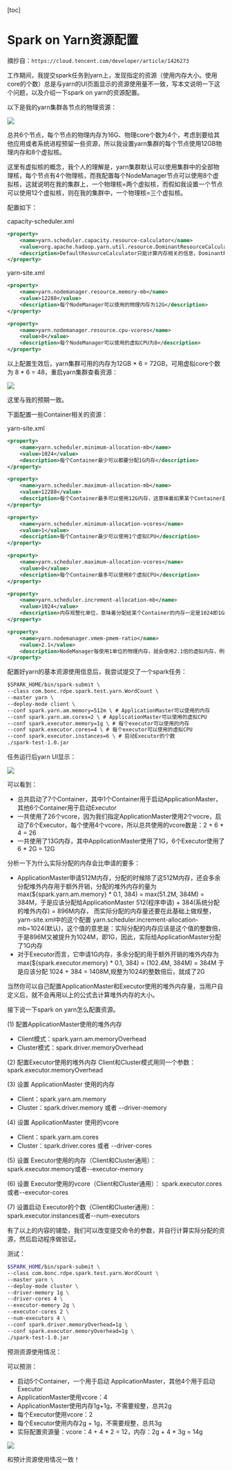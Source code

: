 [toc]

# Spark on Yarn资源配置
摘抄自：`https://cloud.tencent.com/developer/article/1426273`

工作期间，我提交spark任务到yarn上，发现指定的资源（使用内存大小。使用core的个数）总是与yarn的UI页面显示的资源使用量不一致，写本文说明一下这个问题，以及介绍一下spark on yarn的资源配置。

以下是我的yarn集群各节点的物理资源：

![](assets/markdown-img-paste-20200728181658106.png)

总共6个节点，每个节点的物理内存为16G、物理core个数为4个，考虑到要给其他应用或者系统进程预留一些资源，所以我设置yarn集群的每个节点使用12GB物理内存和8个虚拟核。

这里有虚拟核的概念，我个人的理解是，yarn集群默认可以使用集群中的全部物理核，每个节点有4个物理核，而我配置每个NodeManager节点可以使用8个虚拟核，这就说明在我的集群上，一个物理核=两个虚拟核，而假如我设置一个节点可以使用12个虚拟核，则在我的集群中，一个物理核=三个虚拟核。

配置如下：

capacity-scheduler.xml

```xml
<property>
    <name>yarn.scheduler.capacity.resource-calculator</name>
    <value>org.apache.hadoop.yarn.util.resource.DominantResourceCalculator</value>
    <description>DefaultResourceCalculator只能计算内存相关的信息，DominantResourceCalculator可以统计core和内存的信息</description>
</property>
```

yarn-site.xml

```xml
<property>
    <name>yarn.nodemanager.resource.memory-mb</name>
    <value>12288</value>
    <description>每个NodeManager可以使用的物理内存为12G</description>
</property>

<property>
    <name>yarn.nodemanager.resource.cpu-vcores</name>
    <value>8</value>
    <description>每个NodeManager可以使用的虚拟CPU为8</description>
</property>
```

以上配置生效后，yarn集群可用的内存为12GB * 6 = 72GB，可用虚拟core个数为 8 * 6 = 48，重启yarn集群查看资源：

![](assets/markdown-img-paste-20200728181710150.png)

这里与我的预期一致。

下面配置一些Container相关的资源：

yarn-site.xml

```xml
<property>
    <name>yarn.scheduler.minimum-allocation-mb</name>
    <value>1024</value>
    <description>每个Container最少可以都要分配1G内存</description>
</property>

<property>
    <name>yarn.scheduler.maximum-allocation-mb</name>
    <value>12288</value>
    <description>每个Container最多可以使用12G内存，这意味着如果某个Container启动后占用了12G即NodeManager可以使用的全部内存后，在该NodeManager上将无法再启动任何一个Container</description>
</property>

<property>
    <name>yarn.scheduler.minimum-allocation-vcores</name>
    <value>1</value>
    <description>每个Container最少可以使用1个虚拟CPU</description>
</property>

<property>
    <name>yarn.scheduler.maximum-allocation-vcores</name>
    <value>8</value>
    <description>每个Container最多可以使用8个虚拟CPU</description>
</property>

<property>
    <name>yarn.scheduler.increment-allocation-mb</name>
    <value>1024</value>
    <description>内存规整化单位，意味着分配给某个Container的内存一定是1024即1G的倍数，例如某个Container实际需要1.5G内存，那么就给它2G</description>
</property>

<property>
    <name>yarn.nodemanager.vmem-pmem-ratio</name>
    <value>2.1</value>
    <description>NodeManager每使用1单位的物理内存，就会使用2.1倍的虚拟内存，例如NodeManager使用了1G物理内存，那么表现为虚拟内存是2.1G，当分配的虚拟内存大于的物理内存的2.1倍后，抛出异常</description>
</property>
```

配置好yarn的基本资源使用信息后，我尝试提交了一个spark任务：

```xml
$SPARK_HOME/bin/spark-submit \
--class com.bonc.rdpe.spark.test.yarn.WordCount \
--master yarn \
--deploy-mode client \
--conf spark.yarn.am.memory=512m \ # ApplicationMaster可以使用的内存
--conf spark.yarn.am.cores=2 \ # ApplicationMaster可以使用的虚拟CPU
--conf spark.executor.memory=1g \ # 每个executor可以使用的内存
--conf spark.executor.cores=4 \ # 每个executor可以使用的虚拟CPU
--conf spark.executor.instances=6 \ # 启动Executor的个数
./spark-test-1.0.jar
```

任务运行后yarn UI显示：

![](assets/markdown-img-paste-20200728181746348.png)

可以看到：

* 总共启动了7个Container，其中1个Container用于启动ApplicationMaster，其他6个Container用于启动Executor    
* 一共使用了26个vcore，因为我们指定ApplicationMaster使用2个vocre，启动了6个Executor，每个使用4个vcore，所以总共使用的vcore数是：2 + 6 * 4 = 26    
* 一共使用了13G内存，其中ApplicationMaster使用了1G，6个Executor使用了6 * 2G = 12G

分析一下为什么实际分配的内存会比申请的要多：

* ApplicationMaster申请512M内存，分配的时候除了这512M内存，还会多余分配堆外内存用于额外开销，分配的堆外内存的量为 max(${spark.yarn.am.memory} * 0.1, 384) = max(51.2M, 384M) = 384M，于是应该分配给ApplicationMaster 512(程序申请) + 384(系统分配的堆外内存) = 896M内存，
 而实际分配的内存量还要在此基础上做规整，yarn-site.xml中的这个配置 yarn.scheduler.increment-allocation-mb=1024(默认)，这个值的意思是：实际分配的内存应该是这个值的整数倍，于是896M又被提升为1024M，即1G，因此，实际给ApplicationMaster分配了1G内存    
* 对于Executor而言，它申请1G内存，多余分配的用于额外开销的堆外内存为 max(${spark.executor.memory} * 0.1, 384) = (102.4M, 384M) = 384M
 于是应该分配 1024 + 384 = 1408M,规整为1024的整数倍后，就成了2G

当然你可以自己配置ApplicationMaster和Executor使用的堆外内存量，当用户自定义后，就不会再用以上的公式去计算堆外内存的大小。

接下说一下spark on yarn怎么配置资源。

(1) 配置ApplicationMaster使用的堆外内存

* Client模式：spark.yarn.am.memoryOverhead    
* Cluster模式：spark.driver.memoryOverhead

(2) 配置Executor使用的堆外内存
 Client和Cluster模式用同一个参数：spark.executor.memoryOverhead

(3)  设置 ApplicationMaster 使用的内存

* Client：spark.yarn.am.memory    
* Cluster：spark.driver.memory 或者 --driver-memory

(4) 设置 ApplicationMaster 使用的vcore

* Client：spark.yarn.am.cores    
* Cluster：spark.driver.cores 或者 --driver-cores

(5) 设置 Executor使用的内存（Client和Cluster通用）：
 spark.executor.memory或者--executor-memory

(6) 设置 Executor使用的vcore（Client和Cluster通用）：
 spark.executor.cores或者--executor-cores

(7) 设置启动 Executor的个数（Client和Cluster通用）：
 spark.executor.instances或者--num-executors

有了以上的内容的铺垫，我们可以改变提交命令的参数，并自行计算实际分配的资源，然后启动程序做验证。

测试：

```sh
$SPARK_HOME/bin/spark-submit \
--class com.bonc.rdpe.spark.test.yarn.WordCount \
--master yarn \
--deploy-mode cluster \
--driver-memory 1g \
--driver-cores 4 \
--executor-memory 2g \
--executor-cores 2 \
--num-executors 4 \
--conf spark.driver.memoryOverhead=1g \
--conf spark.executor.memoryOverhead=1g \
./spark-test-1.0.jar
```

预测资源使用情况：

可以预测：

* 启动5个Container，一个用于启动 ApplicationMaster，其他4个用于启动 Executor    
* ApplicationMaster使用vcore：4    
* ApplicationMaster使用内存1g+1g，不需要规整，总共2g    
* 每个Executor使用vcore：2    
* 每个Executor使用内存2g + 1g，不需要规整，总共3g    
* 实际配置资源量：vcore：4 + 4 * 2 = 12，内存：2g + 4 * 3g = 14g

![](assets/markdown-img-paste-20200728181910216.png)

和预计资源使用情况一致！


